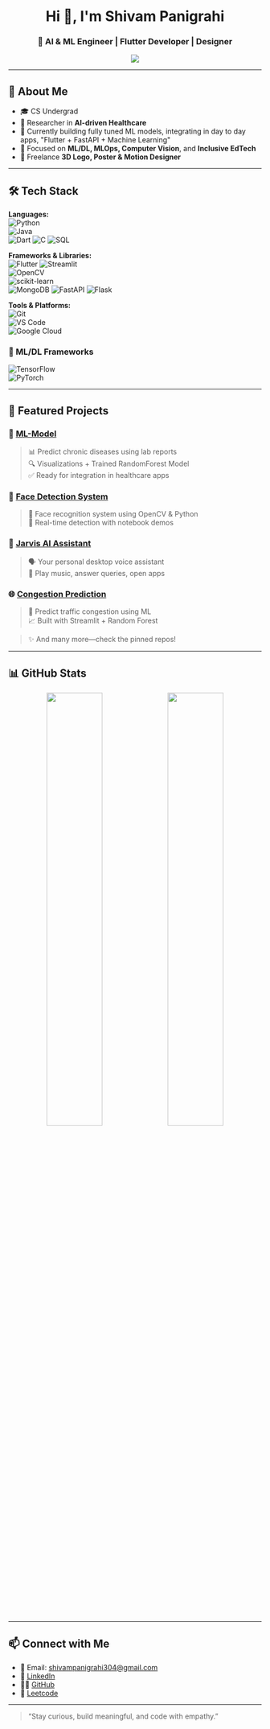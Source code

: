 <h1 align="center">Hi 👋, I'm Shivam Panigrahi</h1>
<h3 align="center">🚀 AI & ML Engineer | Flutter Developer | Designer</h3>

<p align="center">
  <img src="https://readme-typing-svg.demolab.com/?lines=Passionate+ML+Engineer;AI+Integration;Flutter+App+Developer;Design+and+Innovation+Enthusiast&center=true&width=500&height=40" />
</p>

---

## 🧠 About Me

- 🎓 CS Undergrad 
- 🔬 Researcher in **AI-driven Healthcare**  
- 📱 Currently building fully tuned ML models, integrating in day to day apps, "Flutter + FastAPI + Machine Learning"
- 🎯 Focused on **ML/DL, MLOps, Computer Vision**, and **Inclusive EdTech**  
- 🎨 Freelance **3D Logo, Poster & Motion Designer**

---

## 🛠️ Tech Stack

**Languages:**  
![Python](https://img.shields.io/badge/Python-3776AB?style=flat&logo=python&logoColor=white)  
![Java](https://img.shields.io/badge/Java-F7DF1E?style=flat&logo=java&logoColor=black)  
![Dart](https://img.shields.io/badge/Dart-0175C2?style=flat&logo=dart&logoColor=white)
![C](https://img.shields.io/badge/C-00599C?style=flat&logo=c&logoColor=white)
![SQL](https://img.shields.io/badge/SQL-4479A1?style=flat&logo=postgresql&logoColor=white)


**Frameworks & Libraries:**  
![Flutter](https://img.shields.io/badge/Flutter-02569B?style=flat&logo=flutter&logoColor=white) 
![Streamlit](https://img.shields.io/badge/Streamlit-FF4B4B?style=flat&logo=streamlit&logoColor=white)  
![OpenCV](https://img.shields.io/badge/OpenCV-5C3EE8?style=flat&logo=opencv&logoColor=white)  
![scikit-learn](https://img.shields.io/badge/scikit--learn-F7931E?style=flat&logo=scikit-learn&logoColor=white)  
![MongoDB](https://img.shields.io/badge/MongoDB-47A248?style=flat&logo=mongodb&logoColor=white) 
![FastAPI](https://img.shields.io/badge/FastAPI-009688?style=flat&logo=fastapi&logoColor=white)
![Flask](https://img.shields.io/badge/Flask-000000?style=flat&logo=flask)

**Tools & Platforms:**  
![Git](https://img.shields.io/badge/Git-F05032?style=flat&logo=git&logoColor=white)  
![VS Code](https://img.shields.io/badge/VS%20Code-007ACC?style=flat&logo=visual-studio-code)  
![Google Cloud](https://img.shields.io/badge/Google%20Cloud-4285F4?style=flat&logo=google-cloud&logoColor=white)

### 🧠 ML/DL Frameworks  
![TensorFlow](https://img.shields.io/badge/TensorFlow-FF6F00?style=flat&logo=tensorflow&logoColor=white)  
![PyTorch](https://img.shields.io/badge/PyTorch-EE4C2C?style=flat&logo=pytorch&logoColor=white)



---

## 🚀 Featured Projects

### 🔬 [ML-Model](https://github.com/Shivam4511/ML-Model)
> 📊 Predict chronic diseases using lab reports  
> 🔍 Visualizations + Trained RandomForest Model  
> ✅ Ready for integration in healthcare apps

### 🧠 [Face Detection System](https://github.com/Shivam4511/Face-Detection-System)
> 👤 Face recognition system using OpenCV & Python  
> 🔐 Real-time detection with notebook demos

### 🤖 [Jarvis AI Assistant](https://github.com/Shivam4511/Jarvis)
> 🗣️ Your personal desktop voice assistant  
> 🎵 Play music, answer queries, open apps

### 🌐 [Congestion Prediction](https://github.com/Shivam4511/congestion_prediction)
> 🚦 Predict traffic congestion using ML  
> 📈 Built with Streamlit + Random Forest

> ✨ And many more—check the pinned repos!

---

## 📊 GitHub Stats

<p align="center">
  <img src="https://github-readme-stats.vercel.app/api?username=Shivam4511&show_icons=true&theme=radical" width="47%"/>
  <img src="https://github-readme-stats.vercel.app/api/top-langs/?username=Shivam4511&layout=compact&theme=radical" width="47%"/>
</p>

---

## 📫 Connect with Me

- 📧 Email: shivampanigrahi304@gmail.com  
- 💼 [LinkedIn](https://www.linkedin.com/in/shivam-panigrahi-45sh2004/)  
- 🧑‍💻 [GitHub](https://github.com/Shivam4511)  
- 🎥 [Leetcode](https://leetcode.com/u/ShivamPanigrahi1007/)  


---

> “Stay curious, build meaningful, and code with empathy.” 

<!--
**Shivam4511/Shivam4511** is a ✨ _special_ ✨ repository because its `README.md` (this file) appears on your GitHub profile.

Here are some ideas to get you started:

- 🔭 I’m currently working on ...
- 🌱 I’m currently learning ...
- 👯 I’m looking to collaborate on ...
- 🤔 I’m looking for help with ...
- 💬 Ask me about ...
- 📫 How to reach me: ...
- 😄 Pronouns: ...
- ⚡ Fun fact: ...
-->
